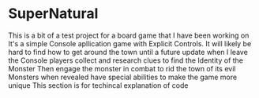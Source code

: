 # SuperNatural
 This is a bit of a test project for a board game that I have been working on
 It's a simple Console apllication game with Explicit Controls.
 It will likely be hard to find how to get around the town until a future update when I leave the Console
 players collect and research clues to find the Identity of the Monster
 Then engage the monster in combat to rid the town of its evil
 Monsters when revealed have special abilities to make the game more unique
 This section is for techincal explanation of code

